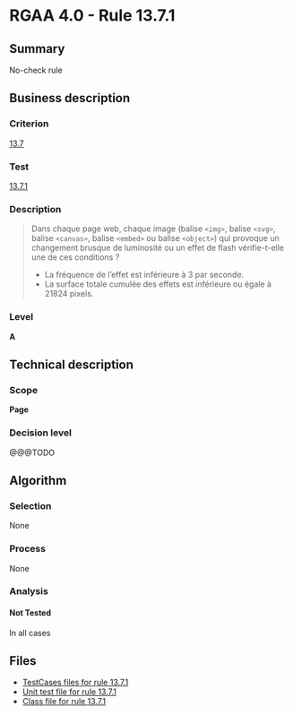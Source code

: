 # RGAA 4.0 - Rule 13.7.1

## Summary

No-check rule

## Business description

### Criterion

[13.7](https://www.numerique.gouv.fr/publications/rgaa-accessibilite/methode/criteres/#crit-13-7)

### Test

[13.7.1](https://www.numerique.gouv.fr/publications/rgaa-accessibilite/methode/criteres/#test-13-7-1)

### Description

> Dans chaque page web, chaque image (balise `<img>`, balise `<svg>`, balise `<canvas>`, balise `<embed>` ou balise `<object>`) qui provoque un changement brusque de luminosité ou un effet de flash vérifie-t-elle une de ces conditions ?
> 
> * La fréquence de l’effet est inférieure à 3 par seconde.
> * La surface totale cumulée des effets est inférieure ou égale à 21824 pixels.

### Level

**A**


## Technical description

### Scope

**Page**

### Decision level

@@@TODO


## Algorithm

### Selection

None

### Process

None

### Analysis

#### Not Tested

In all cases


## Files

- [TestCases files for rule 13.7.1](https://gitlab.com/asqatasun/Asqatasun/-/tree/v5/rules/rules-rgaa4.0/src/test/resources/testcases/rgaa40/Rgaa40Rule130701/)
- [Unit test file for rule 13.7.1](https://gitlab.com/asqatasun/Asqatasun/-/blob/v5/rules/rules-rgaa4.0/src/test/java/org/asqatasun/rules/rgaa40/Rgaa40Rule130701Test.java)
- [Class file for rule 13.7.1](https://gitlab.com/asqatasun/Asqatasun/-/blob/v5/rules/rules-rgaa4.0/src/main/java/org/asqatasun/rules/rgaa40/Rgaa40Rule130701.java)


